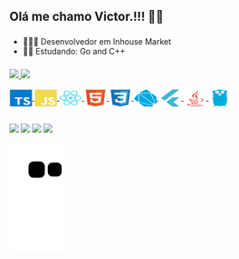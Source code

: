## Olá me chamo Victor.!!! 🐱‍💻

###

- 👨🏼‍💼 Desenvolvedor em Inhouse Market
- 🥷🏼 Estudando: Go and C++

### <div align="center">

  <a href="https://github.com/VictorPortize">
  <img height="150em" src="https://github-readme-stats.vercel.app/api/top-langs/?username=VictorPortize&layout=compact&langs_count=10&bg_color=90,000000,7fff00&theme=chartreuse-dark"/>
  <img height="150em" src="https://github-readme-stats.vercel.app/api?username=VictorPortize&show_icons=true&include_all_commits=true&count_private=true&layout=compact&bg_color=90,000000,7fff00&theme=chartreuse-dark&custom_title=DehacHavoc%20Stats"/>
</div>

<div style="display: inline_block"><br>

  <img align="center" alt="Victor-Ts" height="30" width="40" src="https://raw.githubusercontent.com/devicons/devicon/master/icons/typescript/typescript-plain.svg" style="max-width: 100%;">
  <img align="center" alt="Victor-Js" height="30" width="40" src="https://raw.githubusercontent.com/devicons/devicon/master/icons/javascript/javascript-plain.svg" style="max-width: 100%;">
  <img align="center" alt="Victor-React" height="30" width="40" src="https://raw.githubusercontent.com/devicons/devicon/master/icons/react/react-original.svg" style="max-width: 100%;">
  <img align="center" alt="Victor-HTML" height="30" width="40" src="https://raw.githubusercontent.com/devicons/devicon/master/icons/html5/html5-original.svg" style="max-width: 100%;">
  <img align="center" alt="Victor-CSS" height="30" width="40" src="https://raw.githubusercontent.com/devicons/devicon/master/icons/css3/css3-original.svg" style="max-width: 100%;">
  <img align="center" alt="Victor-Dart" height="30" width="40" src="https://raw.githubusercontent.com/devicons/devicon/master/icons/dart/dart-plain.svg" style="max-width: 100%;">
  <img align="center" alt="Victor-Flutter" height="30" width="40" src="https://raw.githubusercontent.com/devicons/devicon/master/icons/flutter/flutter-plain.svg" style="max-width: 100%;">
  <img align="center" alt="Victor-Java" height="30" width="40" src="https://raw.githubusercontent.com/devicons/devicon/master/icons/java/java-plain.svg" style="max-width: 100%;">
  <img align="center" alt="Victor-Java" height="30" width="40" src="https://raw.githubusercontent.com/devicons/devicon/master/icons/go/go-plain.svg" style="max-width: 100%;">

  ##
 <div>
    <a href = "https://www.linkedin.com/in/victor-da-silva-soares-80a7a5174/"><img src="https://img.shields.io/badge/-Linkedin-1371cf?style=for-the-badge&logo=linkedin&logoColor=white" target="_blank"></a>
    <a href="https://www.instagram.com/victorportize/" target="_blank"><img src="https://img.shields.io/badge/-Instagram-%23E4405F?style=for-the-badge&logo=instagram&logoColor=white" target="_blank"></a>
    <a href="https://wa.me/+5511937718856" target="_blank"><img src="https://img.shields.io/badge/-Whatsapp-%3bbf0f?style=for-the-badge&logo=whatsapp&logoColor=white" target="_blank"></a>
    <a href = "mailto:victorportize@gmail.com"><img src="https://img.shields.io/badge/-Gmail-%23333?style=for-the-badge&logo=gmail&logoColor=red" target="_blank"></a>
    
   
   ![Snake animation](https://github.com/VictorPortize/VictorPortize/blob/output/github-contribution-grid-snake.svg)

   </div>
